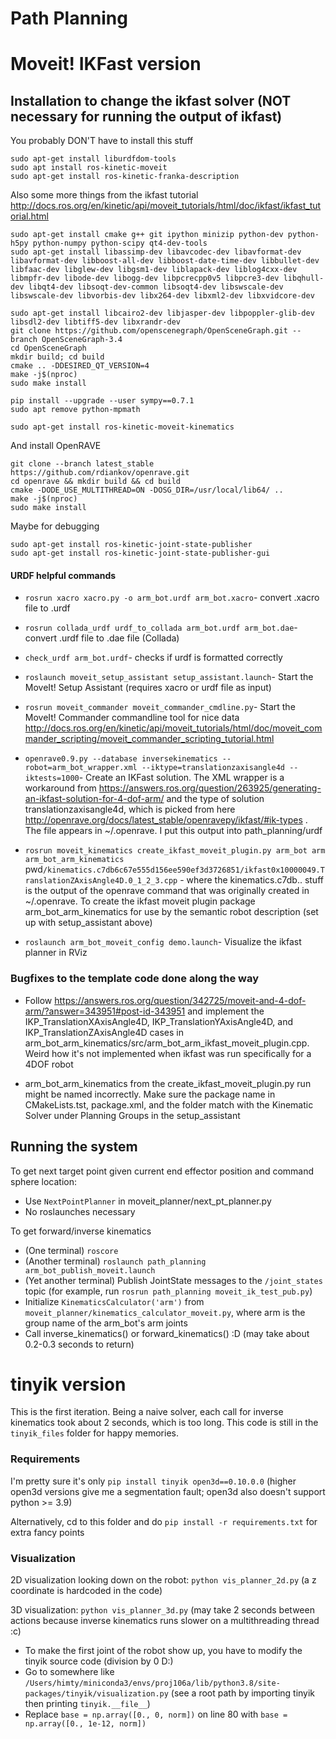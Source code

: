 # Path Planning

# Moveit! IKFast version

## Installation to change the ikfast solver (NOT necessary for running the output of ikfast)

You probably DON'T have to install this stuff

```
sudo apt-get install liburdfdom-tools
sudo apt install ros-kinetic-moveit
sudo apt-get install ros-kinetic-franka-description
```

Also some more things from the ikfast tutorial http://docs.ros.org/en/kinetic/api/moveit_tutorials/html/doc/ikfast/ikfast_tutorial.html
```
sudo apt-get install cmake g++ git ipython minizip python-dev python-h5py python-numpy python-scipy qt4-dev-tools
sudo apt-get install libassimp-dev libavcodec-dev libavformat-dev libavformat-dev libboost-all-dev libboost-date-time-dev libbullet-dev libfaac-dev libglew-dev libgsm1-dev liblapack-dev liblog4cxx-dev libmpfr-dev libode-dev libogg-dev libpcrecpp0v5 libpcre3-dev libqhull-dev libqt4-dev libsoqt-dev-common libsoqt4-dev libswscale-dev libswscale-dev libvorbis-dev libx264-dev libxml2-dev libxvidcore-dev

sudo apt-get install libcairo2-dev libjasper-dev libpoppler-glib-dev libsdl2-dev libtiff5-dev libxrandr-dev
git clone https://github.com/openscenegraph/OpenSceneGraph.git --branch OpenSceneGraph-3.4
cd OpenSceneGraph
mkdir build; cd build
cmake .. -DDESIRED_QT_VERSION=4
make -j$(nproc)
sudo make install

pip install --upgrade --user sympy==0.7.1
sudo apt remove python-mpmath

sudo apt-get install ros-kinetic-moveit-kinematics
```

And install OpenRAVE
```
git clone --branch latest_stable https://github.com/rdiankov/openrave.git
cd openrave && mkdir build && cd build
cmake -DODE_USE_MULTITHREAD=ON -DOSG_DIR=/usr/local/lib64/ ..
make -j$(nproc)
sudo make install
```

Maybe for debugging
```
sudo apt-get install ros-kinetic-joint-state-publisher
sudo apt-get install ros-kinetic-joint-state-publisher-gui
```

#### URDF helpful commands

- `rosrun xacro xacro.py -o arm_bot.urdf arm_bot.xacro`- convert .xacro file to .urdf

- `rosrun collada_urdf urdf_to_collada arm_bot.urdf arm_bot.dae`- convert .urdf file to .dae file (Collada)

- `check_urdf arm_bot.urdf`- checks if urdf is formatted correctly

- `roslaunch moveit_setup_assistant setup_assistant.launch`- Start the MoveIt! Setup Assistant (requires xacro or urdf file as input)

- `rosrun moveit_commander moveit_commander_cmdline.py`- Start the MoveIt! Commander commandline tool for nice data http://docs.ros.org/en/kinetic/api/moveit_tutorials/html/doc/moveit_commander_scripting/moveit_commander_scripting_tutorial.html

- `openrave0.9.py --database inversekinematics --robot=arm_bot_wrapper.xml --iktype=translationzaxisangle4d --iktests=1000`- Create an IKFast solution. The XML wrapper is a workaround from https://answers.ros.org/question/263925/generating-an-ikfast-solution-for-4-dof-arm/ and the type of solution translationzaxisangle4d, which is picked from here http://openrave.org/docs/latest_stable/openravepy/ikfast/#ik-types . The file appears in \~/.openrave. I put this output into path_planning/urdf

- `rosrun moveit_kinematics create_ikfast_moveit_plugin.py arm_bot arm arm_bot_arm_kinematics `pwd`/kinematics.c7db6c67e555d156ee590ef3d3726851/ikfast0x10000049.TranslationZAxisAngle4D.0_1_2_3.cpp` - where the kinematics.c7db.. stuff is the output of the openrave command that was originally created in \~/.openrave. To create the ikfast moveit plugin package arm_bot_arm_kinematics for use by the semantic robot description (set up with setup_assistant above)

- `roslaunch arm_bot_moveit_config demo.launch`- Visualize the ikfast planner in RViz

### Bugfixes to the template code done along the way

- Follow https://answers.ros.org/question/342725/moveit-and-4-dof-arm/?answer=343951#post-id-343951 and implement the IKP_TranslationXAxisAngle4D, IKP_TranslationYAxisAngle4D, and IKP_TranslationZAxisAngle4D cases in arm_bot_arm_kinematics/src/arm_bot_arm_ikfast_moveit_plugin.cpp. Weird how it's not implemented when ikfast was run specifically for a 4DOF robot

- arm_bot_arm_kinematics from the create_ikfast_moveit_plugin.py run might be named incorrectly. Make sure the package name in CMakeLists.tst, package.xml, and the folder match with the Kinematic Solver under Planning Groups in the setup_assistant

## Running the system

To get next target point given current end effector position and command sphere location:
- Use `NextPointPlanner` in moveit_planner/next_pt_planner.py
- No roslaunches necessary

To get forward/inverse kinematics
- (One terminal) `roscore`
- (Another terminal) `roslaunch path_planning arm_bot_publish_moveit.launch`
- (Yet another terminal) Publish JointState messages to the `/joint_states` topic (for example, run `rosrun path_planning moveit_ik_test_pub.py`)
- Initialize `KinematicsCalculator('arm')` from `moveit_planner/kinematics_calculator_moveit.py`, where arm is the group name of the arm_bot's arm joints
- Call inverse_kinematics() or forward_kinematics() :D (may take about 0.2-0.3 seconds to return)

# tinyik version

This is the first iteration. Being a naive solver, each call for inverse kinematics took about 2 seconds, which is too long. This code is still in the `tinyik_files` folder for happy memories.

### Requirements
I'm pretty sure it's only `pip install tinyik open3d==0.10.0.0` (higher open3d versions give me a segmentation fault; open3d also doesn't support python >= 3.9)

Alternatively, cd to this folder and do `pip install -r requirements.txt` for extra fancy points


### Visualization

2D visualization looking down on the robot: `python vis_planner_2d.py` (a z coordinate is hardcoded in the code)

3D visualization: `python vis_planner_3d.py` (may take 2 seconds between actions because inverse kinematics runs slower on a multithreading thread :c)
- To make the first joint of the robot show up, you have to modify the tinyik source code (division by 0 D:)
- Go to somewhere like `/Users/himty/miniconda3/envs/proj106a/lib/python3.8/site-packages/tinyik/visualization.py` (see a root path by importing tinyik then printing `tinyik.__file__`)
- Replace `base = np.array([0., 0, norm])` on line 80 with `base = np.array([0., 1e-12, norm])`
